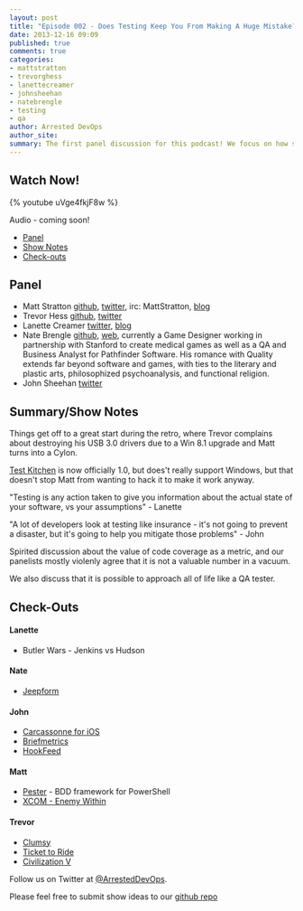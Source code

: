```yaml
---
layout: post
title: "Episode 002 - Does Testing Keep You From Making A Huge Mistake?"
date: 2013-12-16 09:09
published: true
comments: true
categories: 
- mattstratton
- trevorghess
- lanettecreamer
- johnsheehan
- natebrengle
- testing
- qa
author: Arrested DevOps
author_site: 
summary: The first panel discussion for this podcast! We focus on how software testing fits into the DevOps world, and our panelists have a spirited chat about the value (or lack thereof) of code coverage as a metric. And Matt sounds like a Cylon.
---
```


Watch Now!
-----
{% youtube uVge4fkjF8w %}

Audio - coming soon!

* [Panel](http://www.arresteddevops.com/2013/12/16/episode-002-does-testing-keeps-you-from-making-a-huge-mistake/#panel)
* [Show Notes](http://www.arresteddevops.com/2013/12/16/episode-002-does-testing-keeps-you-from-making-a-huge-mistake/#outline)
* [Check-outs](http://www.arresteddevops.com/2013/12/16/episode-002-does-testing-keeps-you-from-making-a-huge-mistake/#checkouts)

Panel<a name="panel"></a>
-----

* Matt Stratton [github](http://github.com/mattstratton), [twitter](https://twitter.com/mattstratton), irc: MattStratton, [blog](http://www.mattstratton.com/)
* Trevor Hess [github](https://github.com/trevorghess), [twitter](http://twitter.com/trevorghess)
* Lanette Creamer [twitter](http://twitter.com/lanettecream), [blog](http://blog.testyredhead.com/)
* Nate Brengle [github](https://github.com/fyreswordgames), [web](http://www.fyreswordgames.com/), currently a Game Designer working in partnership with Stanford to create medical games as well as a QA and Business Analyst for Pathfinder Software. His romance with Quality extends far beyond software and games, with ties to the literary and plastic arts, philosophized psychoanalysis, and functional religion.
* John Sheehan [twitter](https://twitter.com/johnsheehan)


Summary/Show Notes
-----------------
Things get off to a great start during the retro, where Trevor complains about destroying his USB 3.0 drivers due to a Win 8.1 upgrade and Matt turns into a Cylon. 

[Test Kitchen](http://kitchen.ci) is now officially 1.0, but does't really support Windows, but that doesn't stop Matt from wanting to hack it to make it work anyway.

"Testing is any action taken to give you information about the actual state of your software, vs your assumptions" - Lanette

"A lot of developers look at testing like insurance - it's not going to prevent a disaster, but it's going to help you mitigate those problems" - John

Spirited discussion about the value of code coverage as a metric, and our panelists mostly violenly agree that it is not a valuable number in a vacuum.

We also discuss that it is possible to approach all of life like a QA tester.


Check-Outs<a name="checkouts"></a>
-----

#### Lanette

* Butler Wars - Jenkins vs Hudson

#### Nate

* [Jeepform](http://jeepen.org/dict/)

#### John

* [Carcassonne for iOS](http://carcassonneapp.com/)
* [Briefmetrics](http://www.briefmetrics.com)
* [HookFeed](http://hookfeed.com/)

#### Matt  

* [Pester](https://github.com/pester/Pester) - BDD framework for PowerShell
* [XCOM - Enemy Within](http://www.xcom.com/enemyunknown/)

#### Trevor  

* [Clumsy](http://jagt.github.io/clumsy/)
* [Ticket to Ride](http://www.daysofwonder.com/tickettoride/en/)
* [Civilization V](http://www.civilization5.com/)



Follow us on Twitter at [@ArrestedDevOps](http://twitter.com/arresteddevops).

Please feel free to submit show ideas to our [github repo](https://github.com/arresteddevops/podcast)